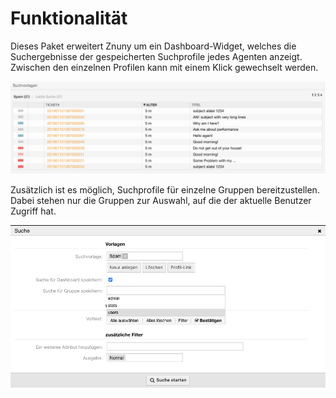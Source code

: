 # Funktionalität

Dieses Paket erweitert Znuny um ein Dashboard-Widget, welches die Suchergebnisse der gespeicherten Suchprofile jedes Agenten anzeigt. Zwischen den einzelnen Profilen kann mit einem Klick gewechselt werden.

![Suchvorlagen Widget](doc/de/images/widget_de.png)

Zusätzlich ist es möglich, Suchprofile für einzelne Gruppen bereitzustellen. Dabei stehen nur die Gruppen zur Auswahl, auf die der aktuelle Benutzer Zugriff hat.

![Suchvorlagen gruppenbasiert](doc/de/images/search_profile_group_de.png)
